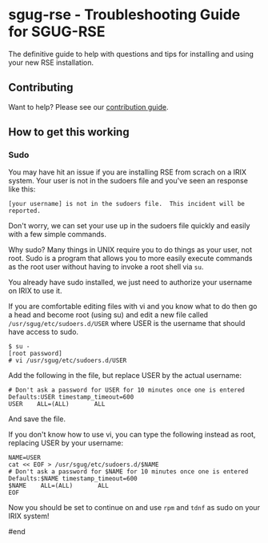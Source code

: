 # sgug-rse - Troubleshooting Guide for SGUG-RSE

The definitive guide to help with questions and tips for installing and using your new RSE installation.

## Contributing

Want to help? Please see our [contribution guide](contributing.md).


## How to get this working

### Sudo
You may have hit an issue if you are installing RSE from scrach on a IRIX system. Your user is not in the sudoers file and you've seen an response like this:

```
[your username] is not in the sudoers file.  This incident will be reported.
```

Don't worry, we can set your use up in the sudoers file quickly and easily with a few simple commands.

Why sudo? Many things in UNIX require you to do things as your user, not root. Sudo is a program that allows you to more easily execute commands as the root user without having to invoke a root shell via `su`.

You already have sudo installed, we just need to authorize your username on IRIX to use it.

If you are comfortable editing files with vi and you know what to do then go a head and become root (using su) and edit a new file called `/usr/sgug/etc/sudoers.d/USER` where USER is the username that should have access to sudo.

```
$ su -
[root password]
# vi /usr/sgug/etc/sudoers.d/USER
```

Add the following in the file, but replace USER by the actual username:

```
# Don't ask a password for USER for 10 minutes once one is entered
Defaults:USER timestamp_timeout=600
USER    ALL=(ALL)       ALL
```

And save the file.

If you don't know how to use vi, you can type the following instead as root, replacing USER by your username:

```
NAME=USER
cat << EOF > /usr/sgug/etc/sudoers.d/$NAME
# Don't ask a password for $NAME for 10 minutes once one is entered
Defaults:$NAME timestamp_timeout=600
$NAME    ALL=(ALL)       ALL
EOF
```

Now you should be set to continue on and use `rpm` and `tdnf` as sudo on your IRIX system!

#end


